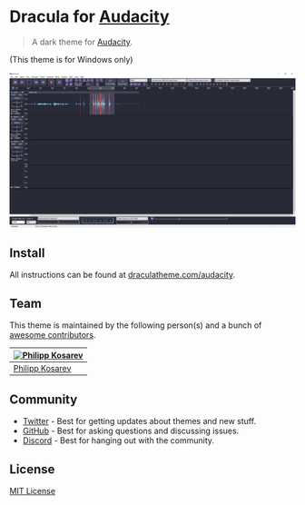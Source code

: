 # Dracula for [Audacity](https://www.audacityteam.org/)

> A dark theme for [Audacity](https://www.audacityteam.org/).

(This theme is for Windows only)

![Screenshot](./screenshot.png)

## Install

All instructions can be found at [draculatheme.com/audacity](https://draculatheme.com/audacity).

## Team

This theme is maintained by the following person(s) and a bunch of [awesome contributors](https://github.com/dracula/audacity/graphs/contributors).

| [![Philipp Kosarev](https://github.com/PhilippKosarev.png?size=100)](https://github.com/PhilippKosarev) |
| ------------------------------------------------------------------------------------------------------- |
| [Philipp Kosarev](https://github.com/PhilippKosarev)                                                    |

## Community

- [Twitter](https://twitter.com/draculatheme) - Best for getting updates about themes and new stuff.
- [GitHub](https://github.com/dracula/dracula-theme/discussions) - Best for asking questions and discussing issues.
- [Discord](https://draculatheme.com/discord-invite) - Best for hanging out with the community.

## License

[MIT License](./LICENSE)
